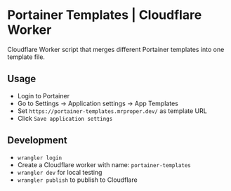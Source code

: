 # Portainer Templates | Cloudflare Worker
 
Cloudflare Worker script that merges different Portainer templates into one template file.

## Usage
- Login to Portainer
- Go to Settings -> Application settings -> App Templates
- Set `https://portainer-templates.mrproper.dev/` as template URL
- Click `Save application settings`

## Development
- `wrangler login`
- Create a Cloudflare worker with name: `portainer-templates`
- `wrangler dev` for local testing
- `wrangler publish` to publish to Cloudflare
